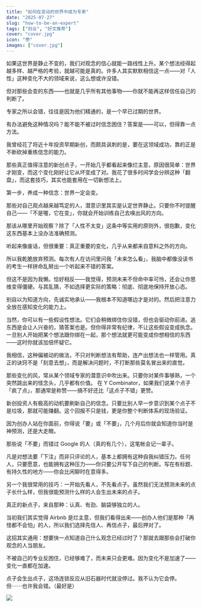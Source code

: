 ```yaml
---
title: "如何在变动的世界中成为专家"
date: "2025-07-27"
slug: "how-to-be-an-expert"
tags: ["创业", "好文推荐"]
cover: "cover.jpg"
icon: "😎"
images: ["cover.jpg"]
---
```

如果这世界是静止不变的，我们对观念的信心就能一路线性上升。某个想法经得起越多样、越严格的考验，就越可能是真的。许多人其实默默相信这一点——对「人性」这种变化不大的领域来说，这么想或许没错。



但对那些会变的东西——也就是几乎所有其他事物——你就不能再这样信任自己的判断了。



专家之所以会错，往往是因为他们精通的，是一个早已过期的世界。



有办法避免这种情况吗？能不能不被过时信念困住？答案是——可以，但得靠一点方法。



我曾经花了将近十年投资早期新创，而颇具讽刺的是，要在这领域成功，靠的正是不断砍掉重练信念的能力。



那些真正值得注意的新创点子，一开始几乎都看起来像烂主意，原因很简单：世界才刚变，而这个变化刚好让它从坏变成了对。我花了很多时间学会分辨这种「翻盘」，而这套技巧，其实也能套用在一切新想法上。



第一步，养成一种信念：世界一定会变。



那些对自己观点越来越笃定的人，潜意识里其实是认定世界静止。只要你不时提醒自己——「不是喔，它在变」，你就会开始训练自己去嗅出风的方向。



那该从哪里开始观察？除了「人性不太变」这条中等实用的原则外，很抱歉，变化这东西基本上没办法准确预测。



听起来像废话，但很重要：真正重要的变化，几乎从来都来自意料之外的方向。



所以我乾脆放弃预测。每次有人在访问里问我「未来怎么看」，我脑中都像没读书的考生一样拼命乱掰出一个听起来不错的答案。



但这不是因为我懒。恰好相反——我觉得，预测未来不但命中率可怜，还会让你思维变得僵硬。与其乱猜，不如选择更实际的策略：彻底、彻底地保持开放心态。



别自以为知道方向，先诚实地承认——我根本不知道哪边才是对的。然后把注意力全放在感知变化的能力上。



当然，你可以有一些假设性想法。它们会稍微绑住你没错，但也会驱动你前进。追东西是会让人兴奋的，猜答案也是。但你得非常有纪律，不让这些假设变成执念。
一旦别人开始把某个想法跟你绑在一起，那个想法就更可能变成你想相信的东西——这时你就该加倍怀疑它。



我相信，这种偏被动的做法，不只对判断想法有帮助，连产出想法也一样管用。真正的诀窍不是「刻意去想」，而是解决问题时，不打断那些莫名冒出来的直觉。



那些变化的风，常从某个领域专家的潜意识中吹出来。只要你对某件事够熟，一个突然跳出来的怪念头，几乎都有价值。
在 Y Combinator，如果我们说某个点子「疯了点」，那通常是称赞——搞不好还比「这点子不错」更赞。



新创投资人有极高的动机要刷新自己的信念。只要比别人早一步意识到某个点子不是垃圾，那就可能赚翻。这个回报不只是钱，更是你整个判断体系的现场验证。



因为创办人站在你面前，你得说「要」或「不要」，几个月后你就会知道你当时是神预测，还是大走眼。



那些说「不要」而错过 Google 的人（真的有几个），这笔帐会记一辈子。



凡是对想法要「下注」而非只评论的人，基本上都拥有这种自我纠错压力。任何人，只要愿意，也能拥有这种压力——你只要公开写下自己的判断。写在有标题、有持久性的地方——你会比闲聊时在意得多。



另一个我很常用的技巧：一开始先看人，不先看点子。虽然我们无法预测未来的点子长什么样，但我很能预测什么样的人会生出未来的点子。



真正的新点子，来自那种：认真、有劲、脑袋够独立的人。



当初我们其实觉得 Airbnb 是烂主意，但我们看得出来——创办人他们是那种「再怪都不会怕」的人，所以我们选择先信人、再信点子，最后押对了。



这招其实通用：想要快一点知道自己什么观念已经过时了？那就去跟那些会打破你观念的人当朋友。



不被自己的专业反困住，已经够难了，而未来只会更难。因为变化不是加速了——变化一直都在加速。



点子会生出点子，这场连锁反应从旧石器时代就没停过。我不认为它会停。
但⋯⋯也许我会错。（最好是）




![](https://prod-files-secure.s3.us-west-2.amazonaws.com/112d0858-5090-4d34-a606-b75eb8d65fd2/46476355-9cf3-4e99-9b7a-3531bc426380/1000202064.png?X-Amz-Algorithm=AWS4-HMAC-SHA256&X-Amz-Content-Sha256=UNSIGNED-PAYLOAD&X-Amz-Credential=ASIAZI2LB466YTCCDC4T%2F20251031%2Fus-west-2%2Fs3%2Faws4_request&X-Amz-Date=20251031T074355Z&X-Amz-Expires=3600&X-Amz-Security-Token=IQoJb3JpZ2luX2VjEEgaCXVzLXdlc3QtMiJHMEUCIHKOOsdnpQqktPrT3wBkvuvd4n6K0Vk%2FW4PueSSYTNmUAiEA67lZJV0SyTfRerOjGFhJMLwtPtBt6h6mSwgMFjWt0xYq%2FwMIERAAGgw2Mzc0MjMxODM4MDUiDOYriB3GI7XoAW369CrcAz335GdTszbk3LxXBUsmpG9adTLy53O9HEHZvlLr2agorVBCAnPgpA%2FZI5A8RUI9n%2FJtrb7Mg0dHmUWtdQFNFScS%2FeXiq%2BQJ6KWzLU4lEcsFRsO7gquliMlO0R1uGnEfSPrBtJFMqnJZO9KGQ6MhzbK1iSg%2FcvJzdpRphhHSsu05CQCEfEdRfjChrysjW2%2BRx3SNH%2B8Fyjwk6IXvlUkwJ8gz5lkcmDlcd8aU4I2csDQqjsUkPEZyWDC18kH%2BFH2w0%2BR7HJpzRT%2Fyg0GHgRJNEYZ7jlTf2hD2bBXXSrmU2G%2Blhbd1%2FTVfhQcZY5viLYRDoWoin6tEzNOSQjlQ6s9KgXf8WmVGpYw19FLVHluUJh0Tq%2F3BQVRJoal8hH8euYzQVD1fVtyjNeaJvMcPosOsL%2BJhdTLFuI2cXK4bpRufkOni7RycuoueLIHPr25bTmiCWNi40eeEriwr6D1cSkzO98Fp8ued4RLHZQgdRrTA0E77OTtVv1tjvA%2FCd4CCvm9diVtSyAn0nQlee00ZpynDth%2FWLIQcuADj2H7FTNZ%2Fkh%2BCGr9vAvD8sRnMlewNRVvTnYp5xgLurqgMnwcosjNuLTbups1jCaDSQcLAJUCOZpDUvzWy1E9JiqsK63TXMJXIkcgGOqUBLyb%2FfxHnykhemcMct1TrW9K2%2FpnI%2BzEXYKnxBZXUwGxB9qN%2B5mV6irVaQDk8PsgqiyVkho7%2BTlKNAjZtvjng5XBTULOaWEOVQLdR%2BJ7hUXCFgRrgXXcmNIAK6NgKOl%2FjMw65GdhvpH3ZpKbypoDqw9KoM3gZiZ9wKOmCU%2BXSnpsO%2BFf9sBjaKXWSWERZWmnC2gp23b9JDvUOwgcuux2WbHvKOy0T&X-Amz-Signature=e57f20b18853dfc9d833625f2eff021c378d57c69c4fcf7774cfdacb8d69e16a&X-Amz-SignedHeaders=host&x-amz-checksum-mode=ENABLED&x-id=GetObject)


